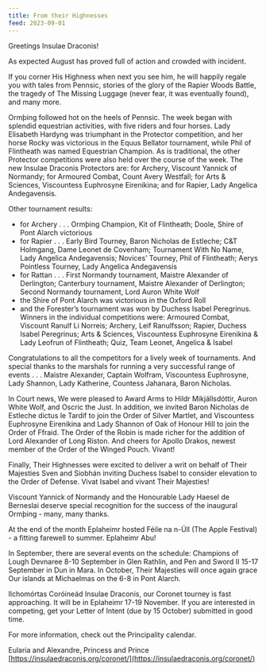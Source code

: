 ```yaml
---
title: From their Highnesses
feed: 2023-09-01
---
```


Greetings Insulae Draconis!

As expected August has proved full of action and crowded with incident. 

If you corner His Highness when next you see him, he will happily regale you with tales from Pennsic, stories of the glory of the Rapier Woods Battle, the tragedy of The Missing Luggage (never fear, it was eventually found), and many more.

Ormþing followed hot on the heels of Pennsic. The week began with splendid equestrian activities, with five riders and four horses.  Lady Elisabeth Hardyng was triumphant in the Protector competition, and her horse Rocky was victorious in the Equus Bellator tournament, while Phil of Flintheath was named Equestrian Champion.  As is traditional, the other Protector competitions were also held over the course of the week. The new Insulae Draconis Protectors are:  for Archery, Viscount Yannick of Normandy; for Armoured Combat, Count Avery Westfall; for Arts & Sciences, Viscountess Euphrosyne Eirenikina; and for Rapier, Lady Angelica Andegavensis.

Other tournament results:

- for Archery . . . Ormþing Champion, Kit of Flintheath; Doole, Shire of Pont Alarch victorious
- for Rapier . . . Early Bird Tourney, Baron Nicholas de Estleche; C&T Holmgang, Dame Leonet de Covenham; Tournament With No Name, Lady Angelica Andegavensis; Novices’ Tourney, Phil of Flintheath; Aerys Pointless Tourney, Lady Angelica Andegavensis
- for Rattan . . . First Normandy tournament, Maistre Alexander of Derlington; Canterbury tournament, Maistre Alexander of Derlington; Second Normandy tournament, Lord Auron White Wolf
- the Shire of Pont Alarch was victorious in the Oxford Roll
- and the Forester’s tournament was won by Duchess Isabel Peregrinus.  Winners in the individual competitions were: Armoured Combat, Viscount Ranulf Li Norreis; Archery, Leif Ranulfsson; Rapier, Duchess Isabel Peregrinus; Arts & Sciences, Viscountess Euphrosyne Eirenikina & Lady Leofrun of Flintheath; Quiz, Team Leonet, Angelica & Isabel

Congratulations to all the competitors for a lively week of tournaments.  And special thanks to the marshals for running a very successful range of events . . . Maistre Alexander, Captain Wolfram, Viscountess Euphrosyne, Lady Shannon, Lady Katherine, Countess Jahanara, Baron Nicholas.  

In Court news, We were pleased to Award Arms to Hildr Mikjállsdóttir, Auron White Wolf, and Oscric the Just.  In addition, we invited Baron Nicholas de Estleche dictus le Tardif to join the Order of Silver Martlet, and Viscountess Euphrosyne Eirenikina and Lady Shannon of Oak of Honour Hill to join the Order of Ffraid.  The Order of the Robin is made richer for the addition of Lord Alexander of Long Riston.  And cheers for Apollo Drakos, newest member of the Order of the Winged Pouch.  Vivant!

Finally, Their Highnesses were excited to deliver a writ on behalf of Their Majesties Sven and Siobhán inviting Duchess Isabel to consider elevation to the Order of Defense. Vivat Isabel and vivant Their Majesties!

Viscount Yannick of Normandy and the Honourable Lady Haesel de Berneslai deserve special recognition for the success of the inaugural Ormþing - many, many thanks.

At the end of the month Eplaheimr hosted Féile na n-Úll (The Apple Festival) - a fitting farewell to summer.  Eplaheimr Abu!

In September, there are several events on the schedule: Champions of Lough Devnaree 8-10 September in Glen Rathlin, and Pen and Sword II 15-17 September in Dun in Mara.  In October, Their Majesties will once again grace Our islands at Michaelmas on the 6-8 in Pont Alarch.

Ilchomórtas Coróineád Insulae Draconis, our Coronet tourney is fast approaching.  It will be in Eplaheimr 17-19 November.  If you are interested in competing, get your Letter of Intent (due by 15 October) submitted in good time.

For more information, check out the Principality calendar.

Eularia and Alexandre, Princess and Prince  
[https://insulaedraconis.org/coronet/](https://insulaedraconis.org/coronet/)
